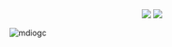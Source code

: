 <div align=center>  
<img src="https://64.media.tumblr.com/5647614b4b64985a45ba9f78cfffdb0a/tumblr_o3izb70rav1rp0vkjo1_500.gifv" height="%"/>

<img src="https://readme-typing-svg.demolab.com?font=UnifrakturMaguntia&size=25&duration=1&pause=1000&color=760505&background=B1FFD300&random=false&width=435&lines=I'm+Marina%2C+I+like+spooky+and+scary+things."/>


</div>





<p><img align="center" src="https://github-readme-stats.vercel.app/api/top-langs?username=mdiogc&show_icons=true&locale=en&layout=compact" alt="mdiogc" /></p>

